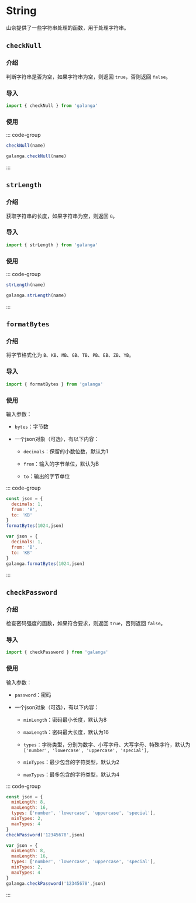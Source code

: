 # String

山奈提供了一些字符串处理的函数，用于处理字符串。

## `checkNull`

### 介绍

判断字符串是否为空，如果字符串为空，则返回 `true`，否则返回 `false`。

### 导入

```js
import { checkNull } from 'galanga'
```

### 使用

::: code-group

```js [NPM]
checkNull(name)
```

```js [HTML]
galanga.checkNull(name)
```

:::

## `strLength`

### 介绍

获取字符串的长度，如果字符串为空，则返回 `0`。

### 导入

```js
import { strLength } from 'galanga'
```

### 使用

::: code-group

```js [NPM]
strLength(name)
```

```js [HTML]
galanga.strLength(name)
```

:::

## `formatBytes`

### 介绍

将字节格式化为 `B`、`KB`、`MB`、`GB`、`TB`、`PB`、`EB`、`ZB`、`YB`。

### 导入

```js
import { formatBytes } from 'galanga'
```

### 使用

输入参数：

- `bytes`：字节数

- 一个json对象（可选），有以下内容：

  - `decimals`：保留的小数位数，默认为1

  - `from`：输入的字节单位，默认为B

  - `to`：输出的字节单位

::: code-group

```js [NPM]
const json = {
  decimals: 1,
  from: 'B',
  to: 'KB'
}
formatBytes(1024,json)
```

```js [HTML]
var json = {
  decimals: 1,
  from: 'B',
  to: 'KB'
}
galanga.formatBytes(1024,json)
```

:::

## `checkPassword`

### 介绍

检查密码强度的函数，如果符合要求，则返回 `true`，否则返回 `false`。

### 导入

```js
import { checkPassword } from 'galanga'
```

### 使用

输入参数：

- `password`：密码

- 一个json对象（可选），有以下内容：

  - `minLength`：密码最小长度，默认为8

  - `maxLength`：密码最大长度，默认为16

  - `types`：字符类型，分别为数字、小写字母、大写字母、特殊字符，默认为`['number', 'lowercase', 'uppercase', 'special'],`

  - `minTypes`：最少包含的字符类型，默认为2

  - `maxTypes`：最多包含的字符类型，默认为4

::: code-group

```js [NPM]
const json = {
  minLength: 8,
  maxLength: 16,
  types: ['number', 'lowercase', 'uppercase', 'special'],
  minTypes: 2,
  maxTypes: 4
}
checkPassword('12345678',json)
```

```js [HTML]
var json = {
  minLength: 8,
  maxLength: 16,
  types: ['number', 'lowercase', 'uppercase', 'special'],
  minTypes: 2,
  maxTypes: 4
}
galanga.checkPassword('12345678',json)
```

:::